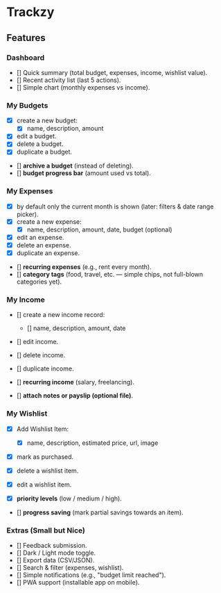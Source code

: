 # Trackzy

## Features

### Dashboard

- [] Quick summary (total budget, expenses, income, wishlist value).
- [] Recent activity list (last 5 actions).
- [] Simple chart (monthly expenses vs income).

### My Budgets

- [x] create a new budget:
  - [x] name, description, amount
- [x] edit a budget.
- [x] delete a budget.
- [x] duplicate a budget.

- [] **archive a budget** (instead of deleting).
- [] **budget progress bar** (amount used vs total).

### My Expenses

- [x] by default only the current month is shown (later: filters & date range picker).
- [x] create a new expense:
  - [x] name, description, amount, date, budget (optional)
- [x] edit an expense.
- [x] delete an expense.
- [x] duplicate an expense.

- [] **recurring expenses** (e.g., rent every month).
- [] **category tags** (food, travel, etc. — simple chips, not full-blown categories yet).

### My Income

- [] create a new income record:
  - [] name, description, amount, date
- [] edit income.
- [] delete income.
- [] duplicate income.

- [] **recurring income** (salary, freelancing).
- [] **attach notes or payslip (optional file)**.

### My Wishlist

- [x] Add Wishlist Item:
  - [x] name, description, estimated price, url, image
- [x] mark as purchased.
- [x] delete a wishlist item.
- [x] edit a wishlist item.

- [x] **priority levels** (low / medium / high).
- [] **progress saving** (mark partial savings towards an item).

### Extras (Small but Nice)

- [] Feedback submission.
- [] Dark / Light mode toggle.
- [] Export data (CSV/JSON).
- [] Search & filter (expenses, wishlist).
- [] Simple notifications (e.g., "budget limit reached").
- [] PWA support (installable app on mobile).

